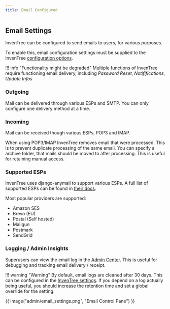```yaml
---
title: Email Configured
---
```


## Email Settings

InvenTree can be configured to send emails to users, for various purposes.

To enable this, email configuration settings must be supplied to the InvenTree [configuration options](../start/config.md#email-settings).

!!! info "Functionality might be degraded"
    Multiple functions of InvenTree require functioning email delivery, including *Password Reset*, *Notififications*, *Update Infos*

### Outgoing

Mail can be delivered through various ESPs and SMTP. You can only configure one delivery method at a time.

### Incoming

Mail can be received though various ESPs, POP3 and IMAP.

When using POP3/IMAP InvenTree removes email that were processed. This is to prevent duplicate processing of the same email. You can specify a archive folder, that mails should be moved to after processing. This is useful for retaining manual access.

### Supported ESPs

InvenTree uses django-anymail to support various ESPs. A full list of supported ESPs can be found in [their docs](https://anymail.dev/en/stable/esps/).

Most popular providers are supported:

- Amazon SES
- Brevo (EU)
- Postal (Self hosted)
- Mailgun
- Postmark
- SendGrid

### Logging / Admin Insights

Superusers can view the email log in the [Admin Center](./admin.md#admin-center). This is useful for debugging and tracking email delivery / receipt.

!!! warning "Warning"
    By default, email logs are cleaned after 30 days. This can be configured in the [InvenTree settings](../settings/global.md#server-settings).
    If you depend on a log actually being useful, you should increase the retention time and set a global override for the setting.

{{ image("admin/email_settings.png", "Email Control Pane") }}
